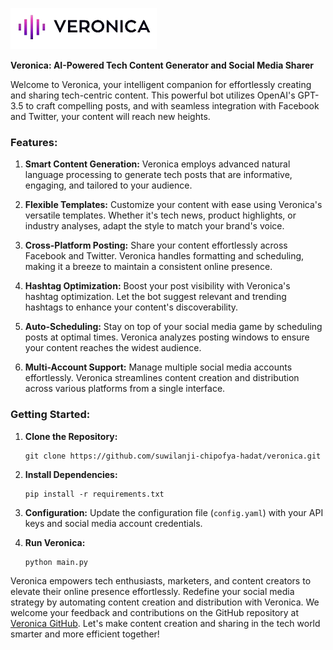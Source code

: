 ![Veronica](/assets/veronica-light.png)

**Veronica: AI-Powered Tech Content Generator and Social Media Sharer**

Welcome to Veronica, your intelligent companion for effortlessly creating and sharing tech-centric content. This powerful bot utilizes OpenAI's GPT-3.5 to craft compelling posts, and with seamless integration with Facebook and Twitter, your content will reach new heights.

### Features:

1. **Smart Content Generation:**
   Veronica employs advanced natural language processing to generate tech posts that are informative, engaging, and tailored to your audience.

2. **Flexible Templates:**
   Customize your content with ease using Veronica's versatile templates. Whether it's tech news, product highlights, or industry analyses, adapt the style to match your brand's voice.

3. **Cross-Platform Posting:**
   Share your content effortlessly across Facebook and Twitter. Veronica handles formatting and scheduling, making it a breeze to maintain a consistent online presence.

4. **Hashtag Optimization:**
   Boost your post visibility with Veronica's hashtag optimization. Let the bot suggest relevant and trending hashtags to enhance your content's discoverability.

5. **Auto-Scheduling:**
   Stay on top of your social media game by scheduling posts at optimal times. Veronica analyzes posting windows to ensure your content reaches the widest audience.

6. **Multi-Account Support:**
   Manage multiple social media accounts effortlessly. Veronica streamlines content creation and distribution across various platforms from a single interface.

### Getting Started:

1. **Clone the Repository:**
   ```
   git clone https://github.com/suwilanji-chipofya-hadat/veronica.git
   ```

2. **Install Dependencies:**
   ```
   pip install -r requirements.txt
   ```

3. **Configuration:**
   Update the configuration file (`config.yaml`) with your API keys and social media account credentials.

4. **Run Veronica:**
   ```
   python main.py
   ```

Veronica empowers tech enthusiasts, marketers, and content creators to elevate their online presence effortlessly. Redefine your social media strategy by automating content creation and distribution with Veronica. We welcome your feedback and contributions on the GitHub repository at [Veronica GitHub](https://github.com/suwilanji-chipofya-hadat/veronica). Let's make content creation and sharing in the tech world smarter and more efficient together!

